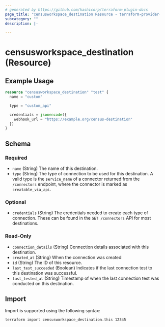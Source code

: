 ```yaml
---
# generated by https://github.com/hashicorp/terraform-plugin-docs
page_title: "censusworkspace_destination Resource - terraform-provider-censusworkspace"
subcategory: ""
description: |-
  
---
```


# censusworkspace_destination (Resource)



## Example Usage

```terraform
resource "censusworkspace_destination" "test" {
  name = "custom"

  type = "custom_api"

  credentials = jsonencode({
    webhook_url = "https://example.org/census-destination"
  })
}
```

<!-- schema generated by tfplugindocs -->
## Schema

### Required

- `name` (String) The name of this destination.
- `type` (String) The type of connection to be used for this destination. A valid type is the `service_name` of a connector returned from the `/connectors` endpoint, where the connector is marked as `creatable_via_api`.

### Optional

- `credentials` (String) The credentials needed to create each type of connection. These can be found in the `GET /connectors` API for most destinations.

### Read-Only

- `connection_details` (String) Connection details associated with this destination.
- `created_at` (String) When the connection was created
- `id` (String) The ID of this resource.
- `last_test_succeeded` (Boolean) Indicates if the last connection test to this destination was successful.
- `last_tested_at` (String) Timestamp of when the last connection test was conducted on this destination.

## Import

Import is supported using the following syntax:

```shell
terraform import censusworkspace_destination.this 12345
```
